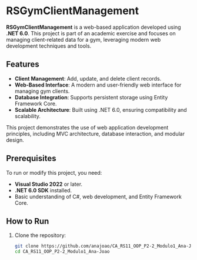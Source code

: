 # RSGymClientManagement

**RSGymClientManagement** is a web-based application developed using **.NET 6.0**. This project is part of an academic exercise and focuses on managing client-related data for a gym, leveraging modern web development techniques and tools.

## Features

- **Client Management**: Add, update, and delete client records.
- **Web-Based Interface**: A modern and user-friendly web interface for managing gym clients.
- **Database Integration**: Supports persistent storage using Entity Framework Core.
- **Scalable Architecture**: Built using .NET 6.0, ensuring compatibility and scalability.

This project demonstrates the use of web application development principles, including MVC architecture, database interaction, and modular design.

## Prerequisites

To run or modify this project, you need:

- **Visual Studio 2022** or later.
- **.NET 6.0 SDK** installed.
- Basic understanding of C#, web development, and Entity Framework Core.

## How to Run

1. Clone the repository:
   ```bash
   git clone https://github.com/anajoao/CA_RS11_OOP_P2-2_Modulo1_Ana-Joao.git
   cd CA_RS11_OOP_P2-2_Modulo1_Ana-Joao
